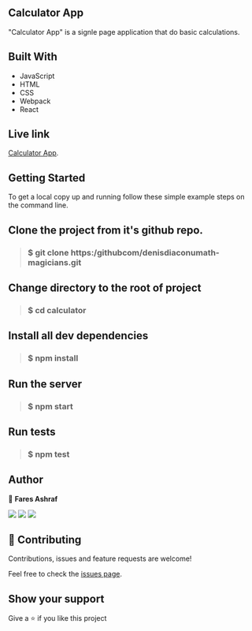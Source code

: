 ## Calculator App
"Calculator App" is a signle page application that do basic calculations.

## Built With
- JavaScript
- HTML
- CSS
- Webpack
- React

## Live link
 [Calculator App](https://competent-noether-29f506.netlify.app/).

## Getting Started
To get a local copy up and running follow these simple example steps on the command line.

## Clone the project from it's github repo.

> ### $ git clone https:/githubcom/denisdiaconumath-magicians.git 
  
## Change directory to the root of project

> ### $ cd calculator
  
## Install all dev dependencies

> ###  $ npm install


## Run the server

> ### $ npm start 

## Run tests

> ### $ npm test

## Author

👤 **Fares Ashraf** 

[![](https://img.shields.io/badge/GitHub-100000?style=for-the-badge&logo=github&logoColor=white)](https://github.com/ashraffares) [![](https://img.shields.io/badge/Twitter-1DA1F2?style=for-the-badge&logo=twitter&logoColor=white)](https://twitter.com/Fares09301164) [![](https://img.shields.io/badge/LinkedIn-0077B5?style=for-the-badge&logo=linkedin&logoColor=white)](https://www.linkedin.com/in/faresashraf/)

## 🤝 Contributing

Contributions, issues and feature requests are welcome!

Feel free to check the [issues page](https://github.com/ashraffares/calculator/issues).

## Show your support

Give a ⭐️ if you like this project

